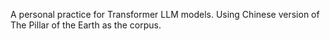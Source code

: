 A personal practice for Transformer LLM models. Using Chinese version of The Pillar of the Earth as the corpus.